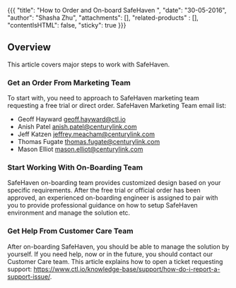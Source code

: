 {{{
  "title": "How to Order and On-board SafeHaven ",
  "date": "30-05-2016",
  "author": "Shasha Zhu",
  "attachments": [],
  "related-products" : [],
  "contentIsHTML": false,
  "sticky": true
}}}

## Overview
This article covers major steps to work with SafeHaven.

### Get an Order From Marketing Team 
To start with, you need to approach to SafeHaven marketing team requesting a free trial or direct order.
SafeHaven Marketing Team email list:
- Geoff Hayward geoff.hayward@ctl.io
- Anish Patel   anish.patel@centurylink.com
- Jeff Katzen jeffrey.meacham@centurylink.com
- Thomas Fugate thomas.fugate@centurylink.com
- Mason Elliot mason.elliot@centurylink.com

### Start Working With On-Boarding Team
SafeHaven on-boarding team provides customized design based on your specific
requirements. After the free trial or official order has been approved, an experienced
on-boarding engineer is assigned to pair with you to provide professional
guidance on how to setup SafeHaven environment and manage the solution etc.

### Get Help From Customer Care Team
After on-boarding SafeHaven, you should be able to manage the solution by
yourself. If you need help, now or in the future, you should contact our
Customer Care team. This article explains how to open a ticket requesting
support:
https://www.ctl.io/knowledge-base/support/how-do-i-report-a-support-issue/.  

